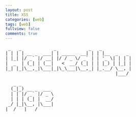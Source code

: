 ```yaml
---
layout: post
title: XSS
categories: [web]
tags: [web]
fullview: false
comments: true
---
```



<script>
function heredoc(fn) {
    return fn.toString().split('\n').slice(1,-1).join('\n') + '\n'
}

var tmpl = heredoc(function(){/*

 _   _            _            _   _           
| | | | __ _  ___| | _____  __| | | |__  _   _ 
| |_| |/ _` |/ __| |/ / _ \/ _` | | '_ \| | | |
|  _  | (_| | (__|   <  __/ (_| | | |_) | |_| |
|_| |_|\__,_|\___|_|\_\___|\__,_| |_.__/ \__, |
                                         |___/ 
                                 
   _ _            
  (_|_) __ _  ___ 
  | | |/ _` |/ _ \
  | | | (_| |  __/
 _/ |_|\__, |\___|
|__/   |___/ 
 */});

alert(tmpl);
 </script>
 
 
<pre>
 _   _            _            _   _           
| | | | __ _  ___| | _____  __| | | |__  _   _ 
| |_| |/ _` |/ __| |/ / _ \/ _` | | '_ \| | | |
|  _  | (_| | (__|   <  __/ (_| | | |_) | |_| |
|_| |_|\__,_|\___|_|\_\___|\__,_| |_.__/ \__, |
                                         |___/ 
                                 
   _ _            
  (_|_) __ _  ___ 
  | | |/ _` |/ _ \
  | | | (_| |  __/
 _/ |_|\__, |\___|
|__/   |___/ 
</pre>